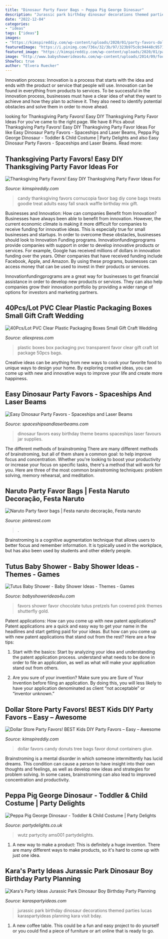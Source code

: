 ```yaml
---
title: "Dinosaur Party Favor Bags ~ Peppa Pig George Dinosaur"
description: "Jurassic park birthday dinosaur decorations themed parties lucas karaspartyideas planning kara visit bday"
date: "2022-12-04"
categories:
- "ideas"
tags: ["ideas"]
images:
- "https://kimspireddiy.com/wp-content/uploads/2020/01/party-favors-dollar-store-donuts-candy-7.jpg"
featuredImage: "https://i.pinimg.com/736x/32/3b/97/323b975c8c94448c95714685c67f1253.jpg"
featured_image: "https://kimspireddiy.com/wp-content/uploads/2020/01/party-favors-dollar-store-donuts-candy-7.jpg"
image: "http://www.babyshowerideas4u.com/wp-content/uploads/2014/09/food-drinks-favors.jpg"
ShowToc: true
author: "Elvera Ruecker"
---
```



Innovation process:
Innovation is a process that starts with the idea and ends with the product or service that people will use. Innovation can be found in everything from products to services. To be successful in the innovation process, businesses must have a clear idea of what they want to achieve and how they plan to achieve it. They also need to identify potential obstacles and solve them in order to move ahead.

	

		
looking for Thanksgiving Party Favors! Easy DIY Thanksgiving Party Favor Ideas For you've came to the right page. We have 8 Pics about Thanksgiving Party Favors! Easy DIY Thanksgiving Party Favor Ideas For like Easy Dinosaur Party Favors - Spaceships and Laser Beams, Peppa Pig George Dinosaur - Toddler &amp; Child Costume | Party Delights and also Easy Dinosaur Party Favors - Spaceships and Laser Beams. Read more:
		
    
## Thanksgiving Party Favors! Easy DIY Thanksgiving Party Favor Ideas For

<img loading=lazy src="https://kimspireddiy.com/wp-content/uploads/2018/10/candy-cornucopia-618883451.jpg" onerror="this.onerror=null;this.src='https://tse1.mm.bing.net/th?id=OIP.w-JN3B8USmNLuSkQx7YZswHaLE&amp;pid=15.1';" alt="Thanksgiving Party Favors! Easy DIY Thanksgiving Party Favor Ideas For">

_Source: kimspireddiy.com_

>candy thanksgiving favors cornucopia favor bag diy cone bags treats goodie treat adults easy fall snack waffle birthday mix gift. 

	

Businesses and Innovation: How can companies Benefit from Innovation?
Businesses have always been able to benefit from innovation. However, the current economic climate is making it more difficult for companies to receive funding for innovative ideas. This is especially true for small businesses and startups. In order to overcome these obstacles, businesses should look to Innovation Funding programs.
Innovationfundingprograms provide companies with support in order to develop innovative products or services. For example, Google has received millions of dollars in innovation funding over the years. Other companies that have received funding include Facebook, Apple, and Amazon. By using these programs, businesses can access money that can be used to invest in their products or services.

Innovationfundingprograms are a great way for businesses to get financial assistance in order to develop new products or services. They can also help companies grow their innovation portfolio by providing a wider range of options for investors and marketing partners.

    
## 40Pcs/Lot PVC Clear Plastic Packaging Boxes Small Gift Craft Wedding

<img loading=lazy src="https://ae01.alicdn.com/kf/HTB1Px0ESpXXXXaSXpXXq6xXFXXXo/40Pcs-Lot-PVC-Clear-Plastic-Packaging-Boxes-Small-Gift-Craft-Wedding-Party-Favor-Transparent-Plastic-Package.jpg" onerror="this.onerror=null;this.src='https://tse4.mm.bing.net/th?id=OIP.JLT6zJJuysoYZd4WolQbmQHaHa&amp;pid=15.1';" alt="40Pcs/Lot PVC Clear Plastic Packaging Boxes Small Gift Craft Wedding">

_Source: aliexpress.com_

>plastic boxes box packaging pvc transparent favor clear gift craft lot package 50pcs bags. 

	

Creative ideas can be anything from new ways to cook your favorite food to unique ways to design your home. By exploring creative ideas, you can come up with new and innovative ways to improve your life and create more happiness.

    
## Easy Dinosaur Party Favors - Spaceships And Laser Beams

<img loading=lazy src="https://spaceshipsandlaserbeams.com/wp-content/uploads/2015/09/dinosaur-birthday-party-favors-favours-3388922.jpg" onerror="this.onerror=null;this.src='https://tse1.mm.bing.net/th?id=OIP.BI9wxVoqHsbfYLuwNCndIAHaFj&amp;pid=15.1';" alt="Easy Dinosaur Party Favors - Spaceships and Laser Beams">

_Source: spaceshipsandlaserbeams.com_

>dinosaur favors easy birthday theme beams spaceships laser favours jar supplies. 

	

The different methods of brainstroming
There are many different methods of brainstroming, but all of them share a common goal: to help improve focus and concentration. Whether you're looking to boost your productivity or increase your focus on specific tasks, there's a method that will work for you. Here are three of the most common brainstroming techniques: problem solving, memory rehearsal, and meditation.

    
## Naruto Party Favor Bags | Festa Naruto Decoração, Festa Naruto

<img loading=lazy src="https://i.pinimg.com/736x/32/3b/97/323b975c8c94448c95714685c67f1253.jpg" onerror="this.onerror=null;this.src='https://tse4.mm.bing.net/th?id=OIP.o-TxyfXBJc3ooKM8lz98UwHaJ3&amp;pid=15.1';" alt="Naruto Party favor bags | Festa naruto decoração, Festa naruto">

_Source: pinterest.com_

>. 

	

Brainstroming is a cognitive augmentation technique that allows users to better focus and remember information. It is typically used in the workplace, but has also been used by students and other elderly people.

    
## Tutus Baby Shower - Baby Shower Ideas - Themes - Games

<img loading=lazy src="http://www.babyshowerideas4u.com/wp-content/uploads/2014/09/food-drinks-favors.jpg" onerror="this.onerror=null;this.src='https://tse3.mm.bing.net/th?id=OIP.TrC01yhbHtVD1tWsaC9fXQHaLH&amp;pid=15.1';" alt="Tutus Baby Shower - Baby Shower Ideas - Themes - Games">

_Source: babyshowerideas4u.com_

>favors shower favor chocolate tutus pretzels fun covered pink themes shutterfly gold. 

	

Patent applications: How can you come up with new patent applications?
Patent applications are a quick and easy way to get your name in the headlines and start getting paid for your ideas. But how can you come up with new patent applications that stand out from the rest? Here are a few tips: 
1. Start with the basics: Start by analyzing your idea and understanding the patent application process. understand what needs to be done in order to file an application, as well as what will make your application stand out from others. 

2. Are you sure of your invention? Make sure you are Sure of Your Invention before filing an application. By doing this, you will less likely to have your application denominated as client “not acceptable” or “inventor unknown.” 


    
## Dollar Store Party Favors! BEST Kids DIY Party Favors – Easy – Awesome

<img loading=lazy src="https://kimspireddiy.com/wp-content/uploads/2020/01/party-favors-dollar-store-donuts-candy-7.jpg" onerror="this.onerror=null;this.src='https://tse4.mm.bing.net/th?id=OIP.fzdyOXMuxbcbmvuxi_hjwAHaJ4&amp;pid=15.1';" alt="Dollar Store Party Favors! BEST Kids DIY Party Favors – Easy – Awesome">

_Source: kimspireddiy.com_

>dollar favors candy donuts tree bags favor donut containers glue. 

	

Brainstroming is a mental disorder in which someone intermittently has lucid dreams. This condition can cause a person to have insight into their own thoughts and feelings, as well as develop new ideas and strategies for problem solving. In some cases, brainstroming can also lead to improved concentration and productivity.

    
## Peppa Pig George Dinosaur - Toddler &amp; Child Costume | Party Delights

<img loading=lazy src="https://images.partydelights.co.uk/FANC/18/067/front/v1/flxm/4.jpg" onerror="this.onerror=null;this.src='https://tse1.mm.bing.net/th?id=OIP.LvRHcI_71h30ITpnmt4nSQHaJ4&amp;pid=15.1';" alt="Peppa Pig George Dinosaur - Toddler &amp; Child Costume | Party Delights">

_Source: partydelights.co.uk_

>wutz partycity ams001 partydelights. 

	

1. A new way to make a product: This is definitely a huge invention. There are many different ways to make products, so it's hard to come up with just one idea.

    
## Kara&#039;s Party Ideas Jurassic Park Dinosaur Boy Birthday Party Planning

<img loading=lazy src="http://karaspartyideas.com/wp-content/uploads/2013/04/Lucas-Bday_2013-03-3013-0067_600x896.jpg" onerror="this.onerror=null;this.src='https://tse3.mm.bing.net/th?id=OIP.aHILtNCYPaJdI8OgiAM9MwHaLD&amp;pid=15.1';" alt="Kara&#039;s Party Ideas Jurassic Park Dinosaur Boy Birthday Party Planning">

_Source: karaspartyideas.com_

>jurassic park birthday dinosaur decorations themed parties lucas karaspartyideas planning kara visit bday. 

	

1. A new coffee table. This could be a fun and easy project to do yourself or you could find a piece of furniture or art online that is ready to go.

